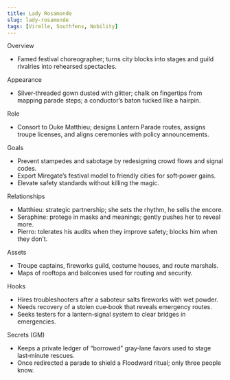 ```yaml
---
title: Lady Rosamonde
slug: lady-rosamonde
tags: [Virelle, Southfens, Nobility]
---
```


Overview
- Famed festival choreographer; turns city blocks into stages and guild rivalries into rehearsed spectacles.

Appearance
- Silver‑threaded gown dusted with glitter; chalk on fingertips from mapping parade steps; a conductor’s baton tucked like a hairpin.

Role
- Consort to Duke Matthieu; designs Lantern Parade routes, assigns troupe licenses, and aligns ceremonies with policy announcements.

Goals
- Prevent stampedes and sabotage by redesigning crowd flows and signal codes.
- Export Miregate’s festival model to friendly cities for soft‑power gains.
- Elevate safety standards without killing the magic.

Relationships
- Matthieu: strategic partnership; she sets the rhythm, he sells the encore.
- Seraphine: protege in masks and meanings; gently pushes her to reveal more.
- Pierro: tolerates his audits when they improve safety; blocks him when they don’t.

Assets
- Troupe captains, fireworks guild, costume houses, and route marshals.
- Maps of rooftops and balconies used for routing and security.

Hooks
- Hires troubleshooters after a saboteur salts fireworks with wet powder.
- Needs recovery of a stolen cue‑book that reveals emergency routes.
- Seeks testers for a lantern‑signal system to clear bridges in emergencies.

Secrets (GM)
- Keeps a private ledger of “borrowed” gray‑lane favors used to stage last‑minute rescues.
- Once redirected a parade to shield a Floodward ritual; only three people know.

